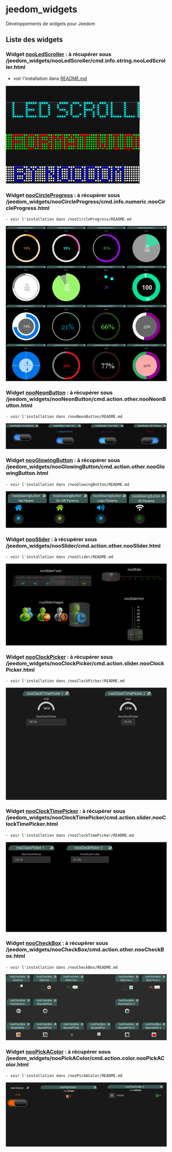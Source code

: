 # jeedom_widgets

Développements de widgets pour Jeedom

## Liste des widgets

### Widget [nooLedScroller](./nooLedScroller) : à récupérer sous /jeedom_widgets/nooLedScroller/cmd.info.string.nooLedScroller.html

- voir l'installation dans [README.md](./nooLedScroller/README.md)

![](nooLedScroller/doc/images/ledScroller.png) 

### Widget [nooCircleProgress](./nooCircleProgress) : à récupérer sous /jeedom_widgets/nooCircleProgress/cmd.info.numeric.nooCircleProgress.html

	- voir l'installation dans /nooCircleProgress/README.md

![](nooCircleProgress/doc/images/nooCircleProgress.gif) 

### Widget [nooNeonButton](./nooNeonButton) : à récupérer sous /jeedom_widgets/nooNeonButton/cmd.action.other.nooNeonButton.html

	- voir l'installation dans /nooNeonButton/README.md

![](nooNeonButton/doc/images/nooNeonButton.gif) 

### Widget [nooGlowingButton](./nooGlowingButton) : à récupérer sous /jeedom_widgets/nooGlowingButton/cmd.action.other.nooGlowingButton.html

	- voir l'installation dans /nooGlowingButton/README.md

![](nooGlowingButton/doc/images/nooGlowingButton.gif) 

### Widget [nooSlider](./nooSlider) : à récupérer sous /jeedom_widgets/nooSlider/cmd.action.other.nooSlider.html

	- voir l'installation dans /nooSlider/README.md

![](nooSlider/doc/images/nooSliderDemo.gif) 

### Widget [nooClockPicker](./nooClockPicker) : à récupérer sous /jeedom_widgets/nooClockPicker/cmd.action.slider.nooClockPicker.html

	- voir l'installation dans /nooClockPicker/README.md

![](nooClockTimePicker/doc/images/nooClockTimePickerDemo.gif) 

### Widget [nooClockTimePicker](./nooClockTimePicker) : à récupérer sous /jeedom_widgets/nooClockTimePicker/cmd.action.slider.nooClockTimePicker.html

	- voir l'installation dans /nooClockTimePicker/README.md

![](nooClockPicker/doc/images/nooClockPicker.gif) 

### Widget [nooCheckBox](./nooCheckBox) : à récupérer sous /jeedom_widgets/nooCheckBox/cmd.action.other.nooCheckBox.html

	- voir l'installation dans /nooCheckBox/README.md

![](nooCheckBox/doc/images/nooCheckBoxDemo.gif) 

### Widget [nooPickAColor](./nooPickAColor) : à récupérer sous /jeedom_widgets/nooPickAColor/cmd.action.color.nooPickAColor.html

	- voir l'installation dans /nooPickAColor/README.md

![](nooPickAColor/doc/images/nooPickAColorDemo.gif) 
